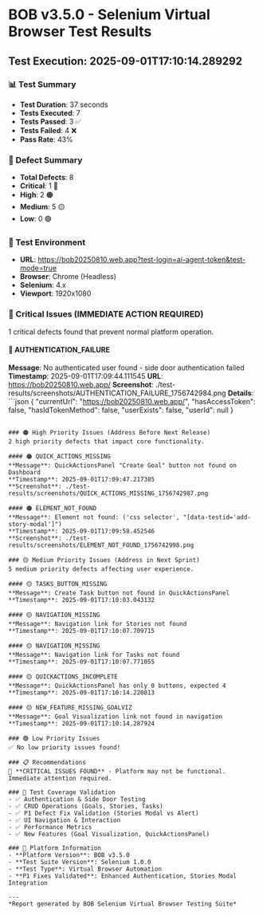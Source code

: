 # BOB v3.5.0 - Selenium Virtual Browser Test Results
## Test Execution: 2025-09-01T17:10:14.289292

### 📊 Test Summary
- **Test Duration**: 37 seconds
- **Tests Executed**: 7
- **Tests Passed**: 3 ✅
- **Tests Failed**: 4 ❌
- **Pass Rate**: 43%

### 🐛 Defect Summary
- **Total Defects**: 8
- **Critical**: 1 🔴
- **High**: 2 🟠  
- **Medium**: 5 🟡
- **Low**: 0 🟢

### 🎯 Test Environment
- **URL**: https://bob20250810.web.app?test-login=ai-agent-token&test-mode=true
- **Browser**: Chrome (Headless)
- **Selenium**: 4.x
- **Viewport**: 1920x1080

### 🚨 Critical Issues (IMMEDIATE ACTION REQUIRED)
1 critical defects found that prevent normal platform operation.

#### 🔴 AUTHENTICATION_FAILURE
**Message**: No authenticated user found - side door authentication failed
**Timestamp**: 2025-09-01T17:09:44.111545
**URL**: https://bob20250810.web.app/
**Screenshot**: ./test-results/screenshots/AUTHENTICATION_FAILURE_1756742984.png
**Details**: ```json
{
  "currentUrl": "https://bob20250810.web.app/",
  "hasAccessToken": false,
  "hasIdTokenMethod": false,
  "userExists": false,
  "userId": null
}
```

### 🟠 High Priority Issues (Address Before Next Release)
2 high priority defects that impact core functionality.

#### 🟠 QUICK_ACTIONS_MISSING
**Message**: QuickActionsPanel "Create Goal" button not found on Dashboard
**Timestamp**: 2025-09-01T17:09:47.217385
**Screenshot**: ./test-results/screenshots/QUICK_ACTIONS_MISSING_1756742987.png

#### 🟠 ELEMENT_NOT_FOUND
**Message**: Element not found: ('css selector', "[data-testid='add-story-modal']")
**Timestamp**: 2025-09-01T17:09:58.452546
**Screenshot**: ./test-results/screenshots/ELEMENT_NOT_FOUND_1756742998.png

### 🟡 Medium Priority Issues (Address in Next Sprint)
5 medium priority defects affecting user experience.

#### 🟡 TASKS_BUTTON_MISSING
**Message**: Create Task button not found in QuickActionsPanel
**Timestamp**: 2025-09-01T17:10:03.043132

#### 🟡 NAVIGATION_MISSING
**Message**: Navigation link for Stories not found
**Timestamp**: 2025-09-01T17:10:07.709715

#### 🟡 NAVIGATION_MISSING
**Message**: Navigation link for Tasks not found
**Timestamp**: 2025-09-01T17:10:07.771055

#### 🟡 QUICKACTIONS_INCOMPLETE
**Message**: QuickActionsPanel has only 0 buttons, expected 4
**Timestamp**: 2025-09-01T17:10:14.220813

#### 🟡 NEW_FEATURE_MISSING_GOALVIZ
**Message**: Goal Visualization link not found in navigation
**Timestamp**: 2025-09-01T17:10:14.287924

### 🟢 Low Priority Issues
✅ No low priority issues found!

### 📋 Recommendations
🔴 **CRITICAL ISSUES FOUND** - Platform may not be functional. Immediate attention required.

### 🎯 Test Coverage Validation
- ✅ Authentication & Side Door Testing
- ✅ CRUD Operations (Goals, Stories, Tasks)
- ✅ P1 Defect Fix Validation (Stories Modal vs Alert)
- ✅ UI Navigation & Interaction
- ✅ Performance Metrics
- ✅ New Features (Goal Visualization, QuickActionsPanel)

### 🔗 Platform Information
- **Platform Version**: BOB v3.5.0
- **Test Suite Version**: Selenium 1.0.0
- **Test Type**: Virtual Browser Automation
- **P1 Fixes Validated**: Enhanced Authentication, Stories Modal Integration

---
*Report generated by BOB Selenium Virtual Browser Testing Suite*

